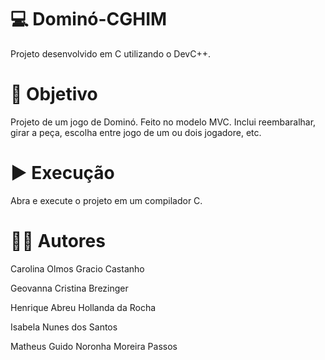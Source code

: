 # 💻 Dominó-CGHIM
Projeto desenvolvido em C utilizando o DevC++.

# 🎯 Objetivo
Projeto de um jogo de Dominó. Feito no modelo MVC. Inclui reembaralhar, girar a peça, escolha entre jogo de um ou dois jogadore, etc.

# ▶️ Execução
Abra e execute o projeto em um compilador C.

# 👨‍💻 Autores
Carolina Olmos Gracio Castanho

Geovanna Cristina Brezinger

Henrique Abreu Hollanda da Rocha

Isabela Nunes dos Santos

Matheus Guido Noronha Moreira Passos
